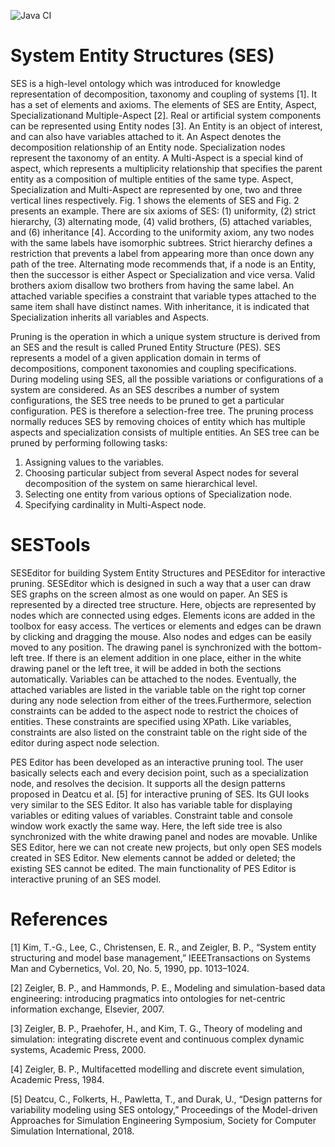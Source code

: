![Java CI](https://github.com/aeronautical-informatics/SESTools/workflows/Java%20CI/badge.svg)

# System Entity Structures (SES) 
SES is a high-level ontology which was introduced for knowledge representation of decomposition, taxonomy and coupling of systems [1]. It has a set of elements and axioms. The elements of SES are Entity, Aspect, Specializationand Multiple-Aspect [2]. Real or artificial system components can be represented using Entity nodes [3]. An Entity is an object of interest, and can also have variables attached to it. An Aspect denotes the decomposition relationship of an Entity node. Specialization nodes represent the taxonomy of an entity. A Multi-Aspect is a special kind of aspect, which represents a multiplicity relationship that specifies the parent entity as a composition of multiple entities of the same type. Aspect, Specialization and Multi-Aspect are represented by one, two and three vertical lines respectively. Fig. 1 shows the elements of SES and Fig. 2 presents an example. There are six axioms of SES: (1) uniformity, (2) strict hierarchy, (3) alternating mode, (4) valid brothers, (5) attached variables, and (6) inheritance [4]. According to the uniformity axiom, any two nodes with the same labels have isomorphic subtrees. Strict hierarchy defines a restriction that prevents a label from appearing more than once down any path of the tree. Alternating mode recommends that, if a node is an Entity, then the successor is either Aspect or Specialization and vice versa. Valid brothers axiom disallow two brothers from having the same label. An attached variable specifies a constraint that variable types attached to the same item shall have distinct names. With inheritance, it is indicated that Specialization inherits all variables and Aspects.

Pruning is the operation in which a unique system structure is derived from an SES and the result is called Pruned Entity Structure (PES). SES represents a model of a given application domain in terms of decompositions, component taxonomies and coupling specifications. During modeling using SES, all the possible variations or configurations of a system are considered. As an SES describes a number of system configurations, the SES tree needs to be pruned to get a particular configuration. PES is therefore a selection-free tree. The pruning process normally reduces SES by removing choices of entity which has multiple aspects and specialization consists of multiple entities. An SES tree can be pruned by performing following tasks:
1. Assigning values to the variables.
2. Choosing particular subject from several Aspect nodes for several decomposition of the system on same hierarchical level.
3. Selecting one entity from various options of Specialization node.
4. Specifying cardinality in Multi-Aspect node.

# SESTools
SESEditor for building System Entity Structures and PESEditor for interactive pruning. SESEditor which is designed in such a way that a user can draw SES graphs on the screen almost as one would on paper. An SES is represented by a directed tree structure. Here, objects are represented by nodes which are connected using edges. Elements icons are added in the toolbox for easy access. The vertices or elements and edges can be drawn by clicking and dragging the mouse. Also nodes and edges can be easily moved to any position. The drawing panel is synchronized with the bottom-left tree. If there is an element addition in one place, either in the white drawing panel or the left tree, it will be added in both the sections automatically. Variables can be attached to the nodes. Eventually, the attached variables are listed in the variable table on the right top corner during any node selection from either of the trees.Furthermore, selection constraints can be added to the aspect node to restrict the choices of entities. These constraints are specified using XPath. Like variables, constraints are also listed on the constraint table on the right side of the editor during aspect node selection.

PES Editor has been developed as an interactive pruning tool. The user basically selects each and every decision point, such as a specialization node, and resolves the decision. It supports all the design patterns proposed in Deatcu et al. [5] for interactive pruning of SES. Its GUI looks very similar to the SES Editor. It also has variable table for displaying variables or editing values of variables. Constraint table and console window work exactly the same way. Here, the left side tree is also synchronized with the white drawing panel and nodes are movable. Unlike SES Editor, here we can not create new projects, but only open SES models created in SES Editor. New elements cannot be added or deleted; the existing SES cannot be edited. The main functionality of PES Editor is interactive pruning of an SES model.

# References
[1] Kim, T.-G., Lee, C., Christensen, E. R., and Zeigler, B. P., “System entity structuring and model base management,” IEEETransactions on Systems Man and Cybernetics, Vol. 20, No. 5, 1990, pp. 1013–1024.

[2] Zeigler, B. P., and Hammonds, P. E., Modeling and simulation-based data engineering: introducing pragmatics into ontologies for net-centric information exchange, Elsevier, 2007.

[3] Zeigler, B. P., Praehofer, H., and Kim, T. G., Theory of modeling and simulation: integrating discrete event and continuous complex dynamic systems, Academic Press, 2000.

[4] Zeigler, B. P., Multifacetted modelling and discrete event simulation, Academic Press, 1984.

[5] Deatcu, C., Folkerts, H., Pawletta, T., and Durak, U., “Design patterns for variability modeling using SES ontology,” Proceedings of the Model-driven Approaches for Simulation Engineering Symposium, Society for Computer Simulation International, 2018.

